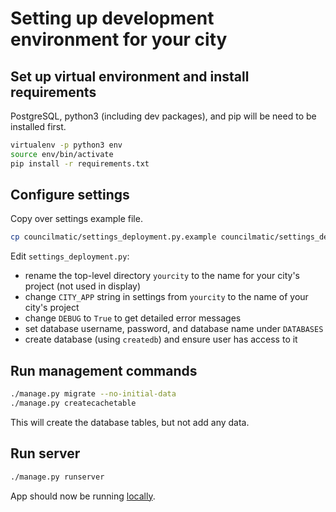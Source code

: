# Setting up development environment for your city

## Set up virtual environment and install requirements

PostgreSQL, python3 (including dev packages), and pip will be need to be installed first.

```bash
virtualenv -p python3 env
source env/bin/activate
pip install -r requirements.txt
```

## Configure settings

Copy over settings example file.
```bash
cp councilmatic/settings_deployment.py.example councilmatic/settings_deployment.py
```

Edit `settings_deployment.py`:

  - rename the top-level directory `yourcity` to the name for your city's project (not used in display) 
  - change `CITY_APP` string in settings from `yourcity` to the name of your city's project
  - change `DEBUG` to `True` to get detailed error messages
  - set database username, password, and database name under `DATABASES`
  - create database (using `createdb`) and ensure user has access to it

## Run management commands

```bash
./manage.py migrate --no-initial-data
./manage.py createcachetable
```

This will create the database tables, but not add any data.

## Run server
```bash
./manage.py runserver
```

App should now be running [locally](http://127.0.0.1:8000/).
